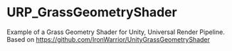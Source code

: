 # URP_GrassGeometryShader
Example of a Grass Geometry Shader for Unity, Universal Render Pipeline. Based on https://github.com/IronWarrior/UnityGrassGeometryShader
